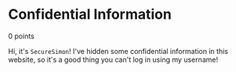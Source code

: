 # Confidential Information
0 points

Hi, it's `SecureSimon`! I've hidden some confidential information in this website, so it's a good thing you can't log in using my username!
